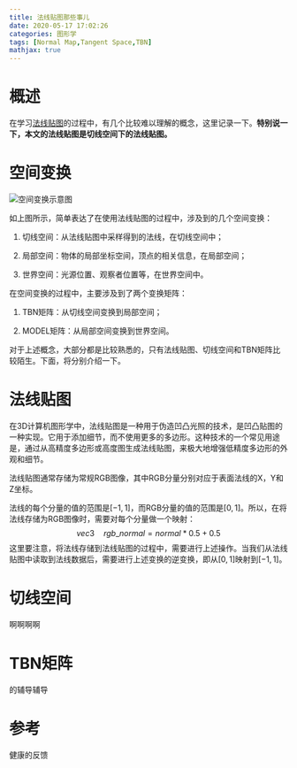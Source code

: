 ```yaml
---
title: 法线贴图那些事儿
date: 2020-05-17 17:02:26
categories: 图形学
tags: [Normal Map,Tangent Space,TBN]
mathjax: true
---
```


# 概述

在学习[法线贴图](https://learnopengl.com/Advanced-Lighting/Normal-Mapping)的过程中，有几个比较难以理解的概念，这里记录一下。**特别说一下，本文的法线贴图是切线空间下的法线贴图。**

# 空间变换

![空间变换示意图](https://cdn.jsdelivr.net/gh/bzyzhang/ImgHosting//img/2020-5-17/20200520213949.png)

如上图所示，简单表达了在使用法线贴图的过程中，涉及到的几个空间变换：

1. 切线空间：从法线贴图中采样得到的法线，在切线空间中；

2. 局部空间：物体的局部坐标空间，顶点的相关信息，在局部空间；

3. 世界空间：光源位置、观察者位置等，在世界空间中。

在空间变换的过程中，主要涉及到了两个变换矩阵：

1. TBN矩阵：从切线空间变换到局部空间；

2. MODEL矩阵：从局部空间变换到世界空间。

对于上述概念，大部分都是比较熟悉的，只有法线贴图、切线空间和TBN矩阵比较陌生。下面，将分别介绍一下。

# 法线贴图

在3D计算机图形学中，法线贴图是一种用于伪造凹凸光照的技术，是凹凸贴图的一种实现。它用于添加细节，而不使用更多的多边形。这种技术的一个常见用途是，通过从高精度多边形或高度图生成法线贴图，来极大地增强低精度多边形的外观和细节。

法线贴图通常存储为常规RGB图像，其中RGB分量分别对应于表面法线的X，Y和Z坐标。

法线的每个分量的值的范围是$[-1,1]$，而RGB分量的值的范围是$[0,1]$。所以，在将法线存储为RGB图像时，需要对每个分量做一个映射：
$$
vec3 \quad rgb\_normal = normal * 0.5 + 0.5
$$
这里要注意，将法线存储到法线贴图的过程中，需要进行上述操作。当我们从法线贴图中读取到法线数据后，需要进行上述变换的逆变换，即从$[0,1]$映射到$[-1,1]$。

# 切线空间

啊啊啊啊

# TBN矩阵

的辅导辅导

# 参考

健康的反馈